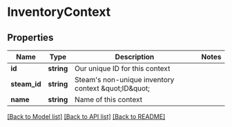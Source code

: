 # InventoryContext

## Properties
Name | Type | Description | Notes
------------ | ------------- | ------------- | -------------
**id** | **string** | Our unique ID for this context | 
**steam_id** | **string** | Steam&#39;s non-unique inventory context \&quot;ID\&quot; | 
**name** | **string** | Name of this context | 

[[Back to Model list]](../README.md#documentation-for-models) [[Back to API list]](../README.md#documentation-for-api-endpoints) [[Back to README]](../README.md)



